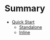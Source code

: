 # Summary

* [Quick Start](quickstart/index.md)
  * [Standalone](quickstart/standalone.md)
  * [Inline](quickstart/inline.md)
